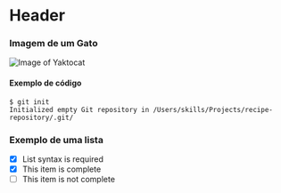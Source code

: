 # Header

### Imagem de um Gato

![Image of Yaktocat](https://octodex.github.com/images/yaktocat.png)


#### Exemplo de código

```
$ git init
Initialized empty Git repository in /Users/skills/Projects/recipe-repository/.git/
```


### Exemplo de uma lista

- [x] List syntax is required
- [x] This item is complete
- [ ] This item is not complete
